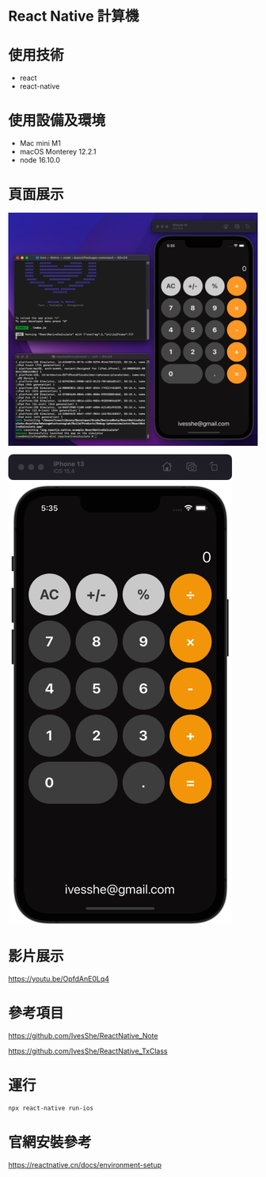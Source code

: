 # React Native 計算機

# 使用技術

- react
- react-native

# 使用設備及環境

- Mac mini M1
- macOS Monterey 12.2.1
- node 16.10.0

# 頁面展示

![image](./images/Xnip2022-03-26_17-35-36.jpg)

![image](./images/Xnip2022-03-26_17-35-25.jpg)

# 影片展示

https://youtu.be/OpfdAnE0Lq4

# 參考項目

https://github.com/IvesShe/ReactNative_Note

https://github.com/IvesShe/ReactNative_TxClass

# 運行

```bash
npx react-native run-ios
```

# 官網安裝參考

https://reactnative.cn/docs/environment-setup

